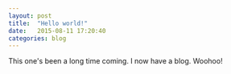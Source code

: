 ```yaml
---
layout: post
title:  "Hello world!"
date:   2015-08-11 17:20:40
categories: blog
---
```

This one's been a long time coming. I now have a blog. Woohoo!
